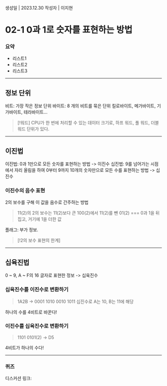 생성일 | 2023.12.30
작성자 | 이지현
# 02-1 0과 1로 숫자를 표현하는 방법

### 요약
- 리스트1
- 리스트2
- 리스트3

---
## 정보 단위

비트: 가장 작은 정보 단위
바이트: 8 개의 비트를 묶은 단위
킬로바이트, 메가바이트, 기가바이트, 테라바이트...

>[!워드]
>CPU가 한 번에 처리할 수 있는 데이터 크기로, 하프 워드, 풀 워드, 더블 워드 단위가 있다.

---

## 이진법

이진법: 0과 1만으로 모든 숫자를 표현하는 방법 -> 이진수
십진법: 9를 넘어가는 시점에서 자리 올림을 하여 0부터 9까지 10개의 숫자만으로 모든 수를 표현하는 방법 -> 십진수

### 이진수의 음수 표현

2의 보수를 구해 이 값을 음수로 간주하는 방법
> 11(2)의 2의 보수는 11(2)보다 큰 100(2)에서 11(2)를 뺀 01(2)
 === 0과 1을 뒤집고, 거기에 1을 더한 값

플래그: 부가 정보.

>[!2의 보수 표현의 한계]

---

## 십육진법

0 ~ 9, A ~ F의 16 글자로 표현한 정보 -> 십육진수
### 십육진수를 이진수로 변환하기

> 1A2B -> 0001 1010 0010 1011
> 십진수로 A는 10, B는 11에 해당

하나의 수를 4비트로 바꾼다!
### 이진수를 십육진수로 변환하기

> 1101 0101(2) -> D5

4비트가 하나의 수다!

----
### 퀴즈

디스커션 링크: